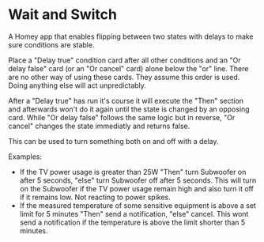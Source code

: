 # Wait and Switch

A Homey app that enables flipping between two states with delays to make sure conditions are stable.

Place a "Delay true" condition card after all other conditions and an "Or delay false" card (or an "Or cancel" card) alone below the "or" line.
There are no other way of using these cards. They assume this order is used. Doing anything else will act unpredictably.

After a "Delay true" has run it's course it will execute the "Then" section and afterwards won't do it again until the state is changed by an opposing card.
While "Or delay false" follows the same logic but in reverse, "Or cancel" changes the state immediatly and returns false.

This can be used to turn something both on and off with a delay.

Examples:   
- If the TV power usage is greater than 25W "Then" turn Subwoofer on after 5 seconds, "else" turn Subwoofer off after 5 seconds.
    This will turn on the Subwoofer if the TV power usage remain high and also turn it off if it remains low. Not reacting to power spikes.
- If the measured temperature of some sensitive equipment is above a set limit for 5 minutes "Then" send a notification, "else" cancel.
    This wont send a notification if the temperature is above the limit shorter than 5 minutes.
